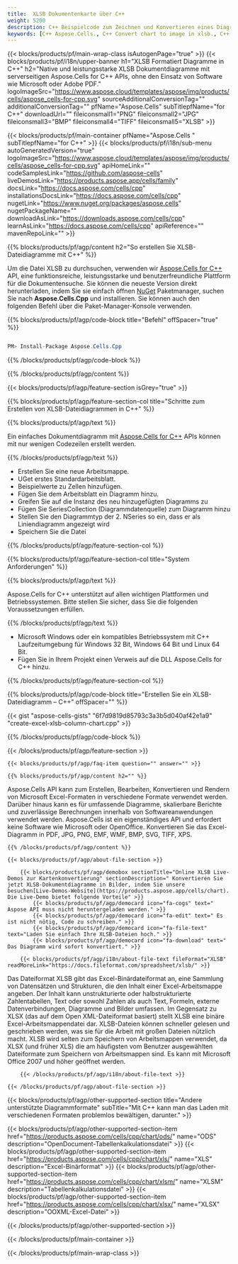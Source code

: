 ```yaml
---
title:  XLSB Dokumentenkarte über C++
weight: 5200
description: C++ Beispielcode zum Zeichnen und Konvertieren eines Diagramms oder Diagramms in eine XLSB-Datei in der C++-Laufzeitumgebung für Windows 32 Bit, Windows 64 Bit und Linux 64 Bit.
keywords: [C++ Aspose.Cells., C++ Convert chart to image in xlsb., C++ Save chart to image in xlsb., C++ chart to image in xlsb., xlsb convert chart to image in C++., xlsb save chart to imagein C++., xlsb chart to image in C++]
---
```

{{< blocks/products/pf/main-wrap-class isAutogenPage="true" >}}
{{< blocks/products/pf/i18n/upper-banner h1="XLSB Formatiert Diagramme in C++" h2="Native und leistungsstarke XLSB Dokumentdiagramme mit serverseitigen Aspose.Cells for C++ APIs, ohne den Einsatz von Software wie Microsoft oder Adobe PDF." logoImageSrc="https://www.aspose.cloud/templates/aspose/img/products/cells/aspose_cells-for-cpp.svg" sourceAdditionalConversionTag="" additionalConversionTag="" pfName="Aspose.Cells" subTitlepfName="for C++" downloadUrl="" fileiconsmall1="PNG" fileiconsmall2="JPG" fileiconsmall3="BMP" fileiconsmall4="TIFF" fileiconsmall5="XLSB" >}}

{{< blocks/products/pf/main-container pfName="Aspose.Cells " subTitlepfName="for C++" >}}
{{< blocks/products/pf/i18n/sub-menu autoGeneratedVersion="true" logoImageSrc="https://www.aspose.cloud/templates/aspose/img/products/cells/aspose_cells-for-cpp.svg" apiHomeLink="" codeSamplesLink="https://github.com/aspose-cells" liveDemosLink="https://products.aspose.app/cells/family" docsLink="https://docs.aspose.com/cells/cpp" installationsDocsLink="https://docs.aspose.com/cells/cpp" nugetLink="https://www.nuget.org/packages/aspose.cells" nugetPackageName="" downloadAsLink="https://downloads.aspose.com/cells/cpp" learnAsLink="https://docs.aspose.com/cells/cpp" apiReference="" mavenRepoLink="" >}}

{{% blocks/products/pf/agp/content h2="So erstellen Sie XLSB-Dateidiagramme mit C++" %}}

 Um die Datei XLSB zu durchsuchen, verwenden wir
 [Aspose.Cells for C++](https://products.aspose.com/cells/cpp) 
API, eine funktionsreiche, leistungsstarke und benutzerfreundliche Plattform für die Dokumentensuche. Sie können die neueste Version direkt herunterladen, indem Sie sie einfach öffnen
 [NuGet](https://www.nuget.org/packages/aspose.cells) 
 Paketmanager, suchen Sie nach
 **Aspose.Cells.Cpp** 
 und installieren. Sie können auch den folgenden Befehl über die Paket-Manager-Konsole verwenden.

{{% blocks/products/pf/agp/code-block title="Befehl" offSpacer="true" %}}

```cs

PM> Install-Package Aspose.Cells.Cpp

```

{{% /blocks/products/pf/agp/code-block %}}

{{% /blocks/products/pf/agp/content %}}

{{< blocks/products/pf/agp/feature-section isGrey="true" >}}

{{% blocks/products/pf/agp/feature-section-col title="Schritte zum Erstellen von XLSB-Dateidiagrammen in C++" %}}

{{% blocks/products/pf/agp/text %}}

 Ein einfaches Dokumentdiagramm mit
 [Aspose.Cells for C++](https://products.aspose.com/cells/cpp) 
 APIs können mit nur wenigen Codezeilen erstellt werden.

{{% /blocks/products/pf/agp/text %}}

+ Erstellen Sie eine neue Arbeitsmappe.
+ UGet erstes Standardarbeitsblatt.
+ Beispielwerte zu Zellen hinzufügen.
+ Fügen Sie dem Arbeitsblatt ein Diagramm hinzu.
+ Greifen Sie auf die Instanz des neu hinzugefügten Diagramms zu
+ Fügen Sie SeriesCollection (Diagrammdatenquelle) zum Diagramm hinzu
+ Stellen Sie den Diagrammtyp der 2. NSeries so ein, dass er als Liniendiagramm angezeigt wird
+ Speichern Sie die Datei

{{% /blocks/products/pf/agp/feature-section-col %}}

{{% blocks/products/pf/agp/feature-section-col title="System Anforderungen" %}}

{{% blocks/products/pf/agp/text %}}

 Aspose.Cells for C++ unterstützt auf allen wichtigen Plattformen und Betriebssystemen. Bitte stellen Sie sicher, dass Sie die folgenden Voraussetzungen erfüllen.

{{% /blocks/products/pf/agp/text %}}

-  Microsoft Windows oder ein kompatibles Betriebssystem mit C++ Laufzeitumgebung für Windows 32 Bit, Windows 64 Bit und Linux 64 Bit.
-  Fügen Sie in Ihrem Projekt einen Verweis auf die DLL Aspose.Cells for C++ hinzu.

{{% /blocks/products/pf/agp/feature-section-col %}}

{{% blocks/products/pf/agp/code-block title="Erstellen Sie ein XLSB-Dateidiagramm – C++" offSpacer="" %}}

{{< gist "aspose-cells-gists" "6f7d9819d85793c3a3b5d040af42e1a9" "create-excel-xlsb-column-chart.cpp" >}}

{{% /blocks/products/pf/agp/code-block %}}

{{< /blocks/products/pf/agp/feature-section >}}

    {{< blocks/products/pf/agp/faq-item question="" answer="" >}}
 

<!-- aboutfile Starts -->

    {{% blocks/products/pf/agp/content h2="" %}}

Aspose.Cells API kann zum Erstellen, Bearbeiten, Konvertieren und Rendern von Microsoft Excel-Formaten in verschiedene Formate verwendet werden. Darüber hinaus kann es für umfassende Diagramme, skalierbare Berichte und zuverlässige Berechnungen innerhalb von Softwareanwendungen verwendet werden. Aspose.Cells ist ein eigenständiges API und erfordert keine Software wie Microsoft oder OpenOffice. Konvertieren Sie das Excel-Diagramm in PDF, JPG, PNG, EMF, WMF, BMP, SVG, TIFF, XPS.

    {{% /blocks/products/pf/agp/content %}}

    {{< blocks/products/pf/agp/about-file-section >}}

        {{< blocks/products/pf/agp/demobox sectionTitle="Online XLSB Live-Demos zur Kartenkonvertierung" sectionDescription=" Konvertieren Sie jetzt XLSB-Dokumentdiagramme in Bilder, indem Sie unsere besuchen[Live-Demos-Website](https://products.aspose.app/cells/chart). Die Live-Demo bietet folgende Vorteile" >}}
            {{< blocks/products/pf/agp/democard icon="fa-cogs" text=" Aspose API muss nicht heruntergeladen werden." >}}
            {{< blocks/products/pf/agp/democard icon="fa-edit" text=" Es ist nicht nötig, Code zu schreiben." >}}
            {{< blocks/products/pf/agp/democard icon="fa-file-text" text="Laden Sie einfach Ihre XLSB-Dateien hoch." >}}
            {{< blocks/products/pf/agp/democard icon="fa-download" text=" Das Diagramm wird sofort konvertiert." >}}

        {{< blocks/products/pf/agp/i18n/about-file-text fileFormat="XLSB" readMoreLink="https://docs.fileformat.com/spreadsheet/xlsb/" >}}
Das Dateiformat XLSB gibt das Excel-Binärdateiformat an, eine Sammlung von Datensätzen und Strukturen, die den Inhalt einer Excel-Arbeitsmappe angeben. Der Inhalt kann unstrukturierte oder halbstrukturierte Zahlentabellen, Text oder sowohl Zahlen als auch Text, Formeln, externe Datenverbindungen, Diagramme und Bilder umfassen. Im Gegensatz zu XLSX (das auf dem Open XML-Dateiformat basiert) stellt XLSB eine binäre Excel-Arbeitsmappendatei dar. XLSB-Dateien können schneller gelesen und geschrieben werden, was sie für die Arbeit mit großen Dateien nützlich macht. XLSB wird selten zum Speichern von Arbeitsmappen verwendet, da XLSX (und früher XLS) die am häufigsten vom Benutzer ausgewählten Dateiformate zum Speichern von Arbeitsmappen sind. Es kann mit Microsoft Office 2007 und höher geöffnet werden.

        {{< /blocks/products/pf/agp/i18n/about-file-text >}}

    {{< /blocks/products/pf/agp/about-file-section >}}

<!-- aboutfile Ends -->

{{< blocks/products/pf/agp/other-supported-section title="Andere unterstützte Diagrammformate" subTitle="Mit C++ kann man das Laden mit verschiedenen Formaten problemlos bewältigen, darunter." >}}

{{< blocks/products/pf/agp/other-supported-section-item href="https://products.aspose.com/cells/cpp/chart/ods/" name="ODS" description="OpenDocument-Tabellenkalkulationsdatei" >}}
{{< blocks/products/pf/agp/other-supported-section-item href="https://products.aspose.com/cells/cpp/chart/xls/" name="XLS" description="Excel-Binärformat" >}}
{{< blocks/products/pf/agp/other-supported-section-item href="https://products.aspose.com/cells/cpp/chart/xlsm/" name="XLSM" description="Tabellenkalkulationsdatei" >}}
{{< blocks/products/pf/agp/other-supported-section-item href="https://products.aspose.com/cells/cpp/chart/xlsx/" name="XLSX" description="OOXML-Excel-Datei" >}}

{{< /blocks/products/pf/agp/other-supported-section >}}

{{< /blocks/products/pf/main-container >}}
    
{{< /blocks/products/pf/main-wrap-class >}}

